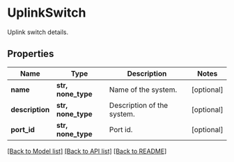 # UplinkSwitch

Uplink switch details.

## Properties
Name | Type | Description | Notes
------------ | ------------- | ------------- | -------------
**name** | **str, none_type** | Name of the system. | [optional] 
**description** | **str, none_type** | Description of the system. | [optional] 
**port_id** | **str, none_type** | Port id. | [optional] 

[[Back to Model list]](../README.md#documentation-for-models) [[Back to API list]](../README.md#documentation-for-api-endpoints) [[Back to README]](../README.md)


